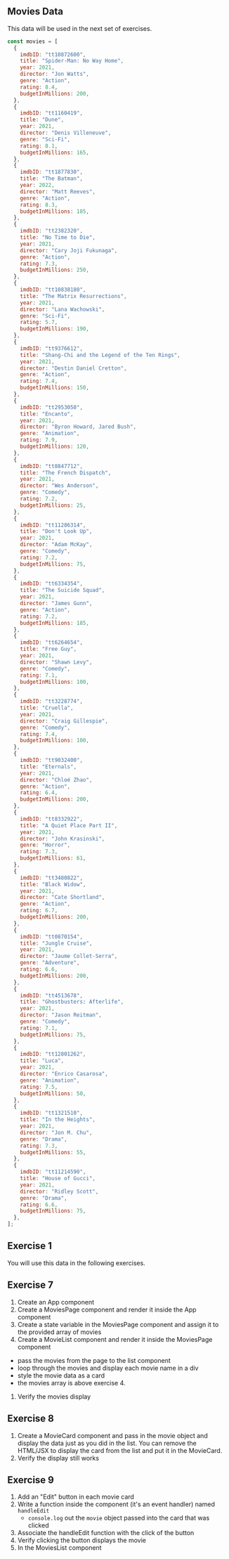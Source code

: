 ## Movies Data

This data will be used in the next set of exercises.

```js
const movies = [
  {
    imdbID: "tt10872600",
    title: "Spider-Man: No Way Home",
    year: 2021,
    director: "Jon Watts",
    genre: "Action",
    rating: 8.4,
    budgetInMillions: 200,
  },
  {
    imdbID: "tt1160419",
    title: "Dune",
    year: 2021,
    director: "Denis Villeneuve",
    genre: "Sci-Fi",
    rating: 8.1,
    budgetInMillions: 165,
  },
  {
    imdbID: "tt1877830",
    title: "The Batman",
    year: 2022,
    director: "Matt Reeves",
    genre: "Action",
    rating: 8.3,
    budgetInMillions: 185,
  },
  {
    imdbID: "tt2382320",
    title: "No Time to Die",
    year: 2021,
    director: "Cary Joji Fukunaga",
    genre: "Action",
    rating: 7.3,
    budgetInMillions: 250,
  },
  {
    imdbID: "tt10838180",
    title: "The Matrix Resurrections",
    year: 2021,
    director: "Lana Wachowski",
    genre: "Sci-Fi",
    rating: 5.7,
    budgetInMillions: 190,
  },
  {
    imdbID: "tt9376612",
    title: "Shang-Chi and the Legend of the Ten Rings",
    year: 2021,
    director: "Destin Daniel Cretton",
    genre: "Action",
    rating: 7.4,
    budgetInMillions: 150,
  },
  {
    imdbID: "tt2953050",
    title: "Encanto",
    year: 2021,
    director: "Byron Howard, Jared Bush",
    genre: "Animation",
    rating: 7.9,
    budgetInMillions: 120,
  },
  {
    imdbID: "tt8847712",
    title: "The French Dispatch",
    year: 2021,
    director: "Wes Anderson",
    genre: "Comedy",
    rating: 7.2,
    budgetInMillions: 25,
  },
  {
    imdbID: "tt11286314",
    title: "Don't Look Up",
    year: 2021,
    director: "Adam McKay",
    genre: "Comedy",
    rating: 7.2,
    budgetInMillions: 75,
  },
  {
    imdbID: "tt6334354",
    title: "The Suicide Squad",
    year: 2021,
    director: "James Gunn",
    genre: "Action",
    rating: 7.2,
    budgetInMillions: 185,
  },
  {
    imdbID: "tt6264654",
    title: "Free Guy",
    year: 2021,
    director: "Shawn Levy",
    genre: "Comedy",
    rating: 7.1,
    budgetInMillions: 100,
  },
  {
    imdbID: "tt3228774",
    title: "Cruella",
    year: 2021,
    director: "Craig Gillespie",
    genre: "Comedy",
    rating: 7.4,
    budgetInMillions: 100,
  },
  {
    imdbID: "tt9032400",
    title: "Eternals",
    year: 2021,
    director: "Chloé Zhao",
    genre: "Action",
    rating: 6.4,
    budgetInMillions: 200,
  },
  {
    imdbID: "tt8332922",
    title: "A Quiet Place Part II",
    year: 2021,
    director: "John Krasinski",
    genre: "Horror",
    rating: 7.3,
    budgetInMillions: 61,
  },
  {
    imdbID: "tt3480822",
    title: "Black Widow",
    year: 2021,
    director: "Cate Shortland",
    genre: "Action",
    rating: 6.7,
    budgetInMillions: 200,
  },
  {
    imdbID: "tt0870154",
    title: "Jungle Cruise",
    year: 2021,
    director: "Jaume Collet-Serra",
    genre: "Adventure",
    rating: 6.6,
    budgetInMillions: 200,
  },
  {
    imdbID: "tt4513678",
    title: "Ghostbusters: Afterlife",
    year: 2021,
    director: "Jason Reitman",
    genre: "Comedy",
    rating: 7.1,
    budgetInMillions: 75,
  },
  {
    imdbID: "tt12801262",
    title: "Luca",
    year: 2021,
    director: "Enrico Casarosa",
    genre: "Animation",
    rating: 7.5,
    budgetInMillions: 50,
  },
  {
    imdbID: "tt1321510",
    title: "In the Heights",
    year: 2021,
    director: "Jon M. Chu",
    genre: "Drama",
    rating: 7.3,
    budgetInMillions: 55,
  },
  {
    imdbID: "tt11214590",
    title: "House of Gucci",
    year: 2021,
    director: "Ridley Scott",
    genre: "Drama",
    rating: 6.6,
    budgetInMillions: 75,
  },
];
```

## Exercise 1



You will use this data in the following exercises.

## Exercise 7

1.  Create an App component
1.  Create a MoviesPage component and render it inside the App component
1.  Create a state variable in the MoviesPage component and assign it to the provided array of movies
1.  Create a MovieList component and render it inside the MoviesPage component

- pass the movies from the page to the list component
- loop through the movies and display each movie name in a div
- style the movie data as a card
- the movies array is above exercise 4.

1. Verify the movies display

## Exercise 8

1. Create a MovieCard component and pass in the movie object and display the data just as you did in the list. You can remove the HTML/JSX to display the card from the list and put it in the MovieCard.
1. Verify the display still works

## Exercise 9

1. Add an "Edit" button in each movie card
1. Write a function inside the component (it's an event handler) named `handleEdit`
   - `console.log` out the `movie` object passed into the card that was clicked
1. Associate the handleEdit function with the click of the button
1. Verify clicking the button displays the movie
1. In the MoviesList component
